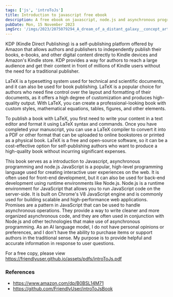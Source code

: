 ```yaml
---
tags: ['js', 'introToJs']
title: Introduction to javascript free ebook
description: A free ebook on javascript, node.js and asynchronous programming.
pubDate: Mon, 15 November 2023
imgSrc: '/imgs/2023/2075079294_A_dream_of_a_distant_galaxy__concept_art.png'
---
```

KDP (Kindle Direct Publishing) is a self-publishing platform offered by Amazon that allows authors and publishers to independently publish their books, e-books, and other digital content directly to Kindle devices and Amazon's Kindle store. KDP provides a way for authors to reach a large audience and get their content in front of millions of Kindle users without the need for a traditional publisher.


LaTeX is a typesetting system used for technical and scientific documents, and it can also be used for book publishing. LaTeX is a popular choice for authors who need fine control over the layout and formatting of their documents, as it offers a high degree of customization and produces high-quality output. With LaTeX, you can create a professional-looking book with custom styles, mathematical equations, tables, figures, and other elements.

To publish a book with LaTeX, you first need to write your content in a text editor and format it using LaTeX syntax and commands. Once you have completed your manuscript, you can use a LaTeX compiler to convert it into a PDF or other format that can be uploaded to online bookstores or printed as a physical book. LaTeX is a free and open-source software, so it can be a cost-effective option for self-publishing authors who want to produce a high-quality book without incurring significant expenses.


This book serves as a introduction to Javascript, asynchronous programming and node.js JavaScript is a popular, high-level programming language used for creating interactive user experiences on the web. It is often used for front-end development, but it can also be used for back-end development using runtime environments like Node.js.
Node.js is a runtime environment for JavaScript that allows you to run JavaScript code on the server-side. It is built on Chrome's V8 JavaScript engine and is commonly used for building scalable and high-performance web applications.
Promises are a pattern in JavaScript that can be used to handle asynchronous operations. They provide a way to write cleaner and more organized asynchronous code, and they are often used in conjunction with Node.js and other technologies that make use of asynchronous programming.
As an AI language model, I do not have personal opinions or preferences, and I don't have the ability to purchase items or support authors in the traditional sense. My purpose is to provide helpful and accurate information in response to user questions.


 For a free copy, please view https://friendlyuser.github.io/assets/pdfs/introToJs.pdf
  
### References 
* https://www.amazon.com/dp/B0BSL14M71 
* https://github.com/FriendlyUser/introToJsBook 
